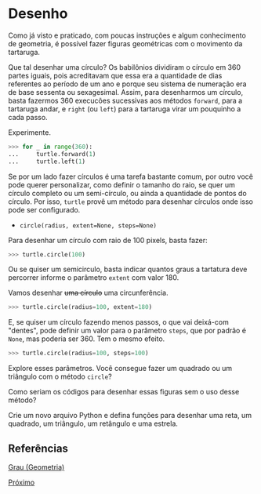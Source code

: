 # Desenho

Como já visto e praticado, com poucas instruções e algum conhecimento de
geometria, é possível fazer figuras geométricas com o movimento da
tartaruga. 

Que tal desenhar uma círculo? Os babilônios dividiram o círculo em 360 partes 
iguais, pois acreditavam que essa era a quantidade de dias referentes ao 
período de um ano e porque seu sistema de numeração era de base sessenta ou
sexagesimal. Assim, para desenharmos um círculo, basta fazermos 360 execucões
sucessivas aos métodos ```forward```, para a tartaruga andar, e ```right```
(ou ```left```) para a tartaruga virar um pouquinho a cada passo.

Experimente.

```python
>>> for _ in range(360):
...     turtle.forward(1)
...     turtle.left(1)
```

Se por um lado fazer círculos é uma tarefa bastante comum, por outro você
pode querer personalizar, como definir o tamanho do raio, se quer um círculo
completo ou um semi-círculo, ou ainda a quantidade de pontos do círculo.
Por isso, ```turtle``` provê um método para desenhar círculos onde isso pode
ser configurado.

- ```circle(radius, extent=None, steps=None)```

Para desenhar um círculo com raio de 100 pixels, basta fazer:
```python
>>> turtle.circle(100)
```

Ou se quiser um semicirculo, basta indicar quantos graus a tartatura deve 
percorrer informe o parâmetro ```extent``` com valor 180.

Vamos desenhar ~~uma círculo~~ uma circunferência.

```python
>>> turtle.circle(radius=100, extent=180)
```

E, se quiser um círculo fazendo menos passos, o que vai deixá-com "dentes",
pode definir um valor para o parâmetro ```steps```, que por padrão é ```None```, mas poderia ser 360. Tem o mesmo efeito.

```python
>>> turtle.circle(radius=100, steps=100)
```

Explore esses parâmetros. Você consegue fazer um quadrado ou um triângulo com
o método ```circle```?

Como seriam os códigos para desenhar essas figuras sem o uso desse método?

Crie um novo arquivo Python e defina funções para desenhar uma reta, um quadrado, 
um triângulo, um retângulo e uma estrela.

## Referências

[Grau (Geometria)](https://pt.wikipedia.org/wiki/Grau_(geometria))

[Próximo](02_desenho.md)
